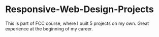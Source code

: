 # Responsive-Web-Design-Projects
This is part of FCC course, where I built 5 projects on my own. Great experience at the beginning of my career. 
